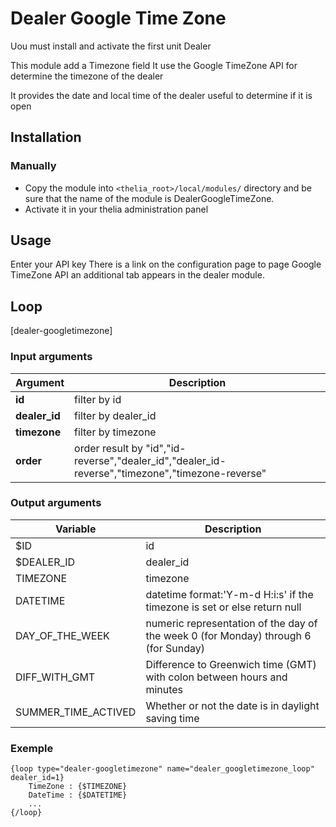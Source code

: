 # Dealer Google Time Zone

Uou must install and activate the first unit Dealer

This module add a Timezone field
It use the Google TimeZone API for determine the timezone of the dealer

It provides the date and local time of the dealer
useful to determine if it is open

## Installation

### Manually

* Copy the module into ```<thelia_root>/local/modules/``` directory and be sure that the name of the module is DealerGoogleTimeZone.
* Activate it in your thelia administration panel

## Usage

Enter your API key 
There is a link on the configuration page to page Google TimeZone API
an additional tab appears in the dealer module.


## Loop

[dealer-googletimezone]

### Input arguments

|Argument |Description |
|---      |--- |
|**id** | filter by id |
|**dealer_id** | filter by dealer_id |
|**timezone** | filter by timezone |
|**order** | order result by "id","id-reverse","dealer_id","dealer_id-reverse","timezone","timezone-reverse" |

### Output arguments

|Variable           |Description |
|---                |--- |
|$ID                | id |
|$DEALER_ID         | dealer_id |
|TIMEZONE           | timezone |
|DATETIME           | datetime format:'Y-m-d H:i:s' if the timezone is set or else return null|
|DAY_OF_THE_WEEK    | numeric representation of the day of the week  0 (for Monday) through 6 (for Sunday)|
|DIFF_WITH_GMT      | Difference to Greenwich time (GMT) with colon between hours and minutes |
|SUMMER_TIME_ACTIVED| Whether or not the date is in daylight saving time |

### Exemple

```
{loop type="dealer-googletimezone" name="dealer_googletimezone_loop" dealer_id=1}
    TimeZone : {$TIMEZONE}
    DateTime : {$DATETIME}
    ...
{/loop}
```


